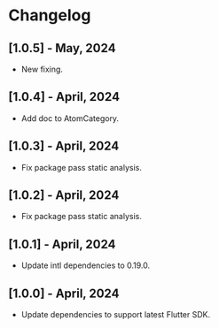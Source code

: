 # Changelog
## [1.0.5] - May, 2024
 * New fixing.

## [1.0.4] - April, 2024
 * Add doc to AtomCategory.

## [1.0.3] - April, 2024
 * Fix package pass static analysis.

## [1.0.2] - April, 2024
 * Fix package pass static analysis.

## [1.0.1] - April, 2024
 * Update intl dependencies to 0.19.0.

## [1.0.0] - April, 2024
 * Update dependencies to support latest Flutter SDK.
